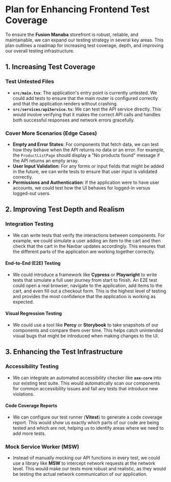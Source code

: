 # Plan for Enhancing Frontend Test Coverage

To ensure the **Fusion Manaba** storefront is robust, reliable, and maintainable, we can expand our testing strategy in several key areas. This plan outlines a roadmap for increasing test coverage, depth, and improving our overall testing infrastructure.

## 1. Increasing Test Coverage

### Test Untested Files

* **`src/main.tsx`**: The application's entry point is currently untested. We could add tests to ensure that the main router is configured correctly and that the application renders without crashing.
* **`src/services/apiService.ts`**: We can test the API service directly. This would involve verifying that it makes the correct API calls and handles both successful responses and network errors gracefully.

### Cover More Scenarios (Edge Cases)

* **Empty and Error States**: For components that fetch data, we can test how they behave when the API returns no data or an error. For example, the `ProductListPage` should display a "No products found" message if the API returns an empty array.
* **User Input Validation**: For any forms or input fields that might be added in the future, we can write tests to ensure that user input is validated correctly.
* **Permissions and Authentication**: If the application were to have user accounts, we could test how the UI behaves for logged-in versus logged-out users.

## 2. Improving Test Depth and Realism

### Integration Testing

* We can write tests that verify the interactions between components. For example, we could simulate a user adding an item to the cart and then check that the cart in the Navbar updates accordingly. This ensures that the different parts of the application are working together correctly.

#### End-to-End (E2E) Testing

* We could introduce a framework like **Cypress** or **Playwright** to write tests that simulate a full user journey from start to finish. An E2E test could open a real browser, navigate to the application, add items to the cart, and even fill out a checkout form. This is the highest level of testing and provides the most confidence that the application is working as expected.

#### Visual Regression Testing

* We could use a tool like **Percy** or **Storybook** to take snapshots of our components and compare them over time. This helps catch unintended visual bugs that might be introduced when making changes to the UI.

## 3. Enhancing the Test Infrastructure

### Accessibility Testing

* We can integrate an automated accessibility checker like **`axe-core`** into our existing test suite. This would automatically scan our components for common accessibility issues and fail any tests that introduce new violations.

#### Code Coverage Reports

* We can configure our test runner (**Vitest**) to generate a code coverage report. This would show us exactly which parts of our code are being tested and which are not, helping us to identify areas where we need to add more tests.

### Mock Service Worker (MSW)

* Instead of manually mocking our API functions in every test, we could use a library like **MSW** to intercept network requests at the network level. This would make our tests more robust and realistic, as they would be testing the actual network communication of our application.
